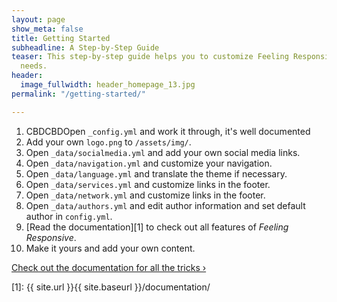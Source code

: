 ```yaml
---
layout: page
show_meta: false
title: Getting Started
subheadline: A Step-by-Step Guide
teaser: This step-by-step guide helps you to customize Feeling Responsive to your
  needs.
header:
  image_fullwidth: header_homepage_13.jpg
permalink: "/getting-started/"

---
```

 1. CBDCBDOpen `_config.yml` and work it through, it's well documented
 2. Add your own `logo.png` to `/assets/img/`.
 3. Open `_data/socialmedia.yml` and add your own social media links.
 4. Open `_data/navigation.yml` and customize your navigation.
 5. Open `_data/language.yml` and translate the theme if necessary.
 6. Open `_data/services.yml` and customize links in the footer.
 7. Open `_data/network.yml` and customize links in the footer.
 8. Open `_data/authors.yml` and edit author information and set default author in `config.yml`.
 9. \[Read the documentation\]\[1\] to check out all features of _Feeling Responsive_.
10. Make it yours and add your own content.

<a class="radius button small" href="{{ site.url }}{{ site.baseurl }}/documentation/">Check out the documentation for all the tricks ›</a>

\[1\]: {{ site.url }}{{ site.baseurl }}/documentation/